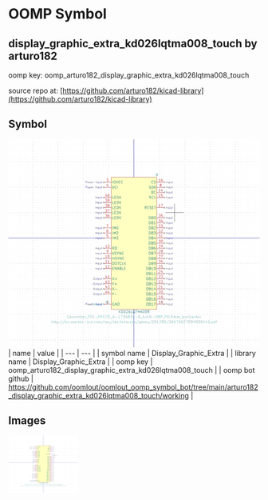 # OOMP Symbol  
## display_graphic_extra_kd026lqtma008_touch  by arturo182  
  
oomp key: oomp_arturo182_display_graphic_extra_kd026lqtma008_touch  
  
source repo at: [https://github.com/arturo182/kicad-library](https://github.com/arturo182/kicad-library)  
## Symbol  
  
[![working.png](working_600.png)](working.png)  
| name | value | 
| --- | --- | 
| symbol name | Display_Graphic_Extra | 
| library name | Display_Graphic_Extra | 
| oomp key | oomp_arturo182_display_graphic_extra_kd026lqtma008_touch | 
| oomp bot github | https://github.com/oomlout/oomlout_oomp_symbol_bot/tree/main/arturo182_display_graphic_extra_kd026lqtma008_touch/working | 
## Images  
  
[![working.png](working_140.png)](working.png)  

